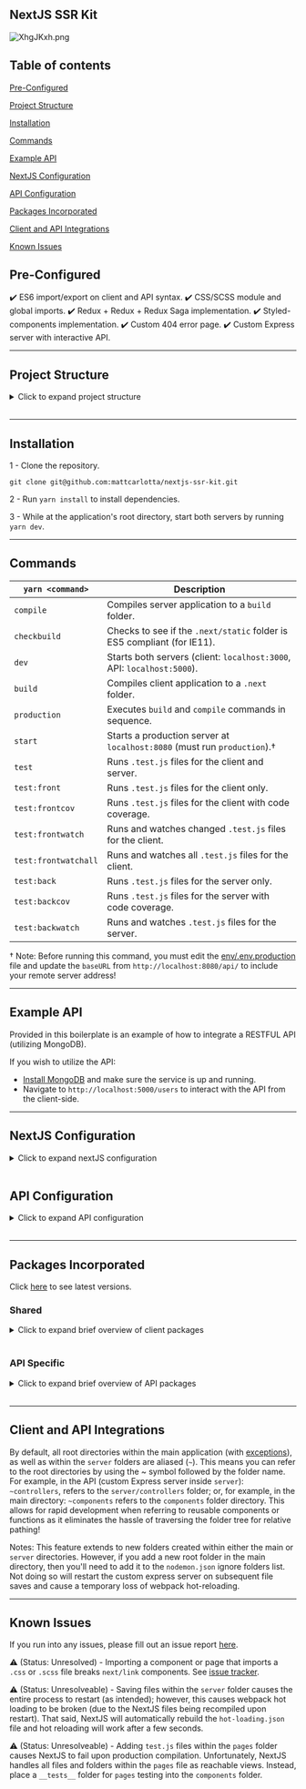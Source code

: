 ## NextJS SSR Kit

![XhgJKxh.png](https://i.imgur.com/XhgJKxh.png)

## Table of contents

[Pre-Configured](#pre-configured)

[Project Structure](#project-structure)

[Installation](#installation)

[Commands](#commands)

[Example API](#example-api)

[NextJS Configuration](#nextjs-configuration)

[API Configuration](#api-configuration)

[Packages Incorporated](#packages-incorporated)

[Client and API Integrations](#client-and-api-integrations)

[Known Issues](#known-issues)

## Pre-Configured

✔️ ES6 import/export on client and API syntax.
✔️ CSS/SCSS module and global imports.
✔️ Redux + Redux + Redux Saga implementation.
✔️ Styled-components implementation.
✔️ Custom 404 error page.
✔️ Custom Express server with interactive API.

<hr />

## Project Structure

<details>
<summary>Click to expand project structure</summary>
<pre><code>
├── .next
├── actions
├── build
├── components
├── env
├── images
├── pages
├── paths
├── public
├── reducers
├── sagas
├── server
|   ├── controllers
|   ├── database
|   ├── helpers
|   ├── middlewares
|   ├── models
|   ├── routes
|   ├── app.js
|   └── jest.json
├── styles
├── types
├── utils
├── .browserslistrc
├── .npmrc
├── .prettierc
├── babel.config.js
├── jest.json
├── next.config.json
└── nodemon.json
</code></pre>
</details>
<br />

<hr />

## Installation

1 - Clone the repository.

```
git clone git@github.com:mattcarlotta/nextjs-ssr-kit.git
```

2 - Run `yarn install` to install dependencies.

3 - While at the application's root directory, start both servers by running `yarn dev`.

<hr />

## Commands

| `yarn <command>`     | Description                                                              |
| -------------------- | ------------------------------------------------------------------------ |
| `compile`            | Compiles server application to a `build` folder.                         |
| `checkbuild`         | Checks to see if the `.next/static` folder is ES5 compliant (for IE11).  |
| `dev`                | Starts both servers (client: `localhost:3000`, API: `localhost:5000`).   |
| `build`              | Compiles client application to a `.next` folder.                         |
| `production`         | Executes `build` and `compile` commands in sequence.                     |
| `start`              | Starts a production server at `localhost:8080` (must run `production`).† |
| `test`               | Runs `.test.js` files for the client and server.                         |
| `test:front`         | Runs `.test.js` files for the client only.                               |
| `test:frontcov`      | Runs `.test.js` files for the client with code coverage.                 |
| `test:frontwatch`    | Runs and watches changed `.test.js` files for the client.                |
| `test:frontwatchall` | Runs and watches all `.test.js` files for the client.                    |
| `test:back`          | Runs `.test.js` files for the server only.                               |
| `test:backcov`       | Runs `.test.js` files for the server with code coverage.                 |
| `test:backwatch`     | Runs and watches `.test.js` files for the server.                        |

† Note: Before running this command, you must edit the <a href="https://github.com/mattcarlotta/nextjs-ssr-kit/blob/master/env/.env.production#L4">env/.env.production</a> file and update the `baseURL` from `http://localhost:8080/api/` to include your remote server address!

<hr />

## Example API

Provided in this boilerplate is an example of how to integrate a RESTFUL API (utilizing MongoDB).

If you wish to utilize the API:

- <a href="https://docs.mongodb.com/manual/installation/#mongodb-community-edition">Install MongoDB</a> and make sure the service is up and running.
- Navigate to `http://localhost:5000/users` to interact with the API from the client-side.

<hr />

## NextJS Configuration

<details>
<summary>Click to expand nextJS configuration</summary>
<pre><code>
- actions: redux actions.
- components: react components.
- env: environment variables.
- pages/_app,js: nextjs app configuration (redux + redux saga + global stylesheet).
- pages/_document.js: nextjs document configuration for styled-components.
- pages/_error.js: nextjs fallback 404 page.
- paths: webpack paths.
- reducers: redux reducers.
- sagas: redux sagas.
- server: custom express server configuration.
- store: redux store configuration.
- styles: custom component/page styles.
- types: redux constants.
- utils/__mocks__/mockAxios.js: a mocked axios instance for testing.
- utils/setupTest/index.js: enzyme test setup for your React components.
- utils/axiosConfig/index.js: custom axios configuration.
- utils/parseResponse/index.js: custom saga functions functions.
- .browserslistrc: browsers list config (for babel transpiling).
- .prettierc: prettier config.
- babel.config.js: babel config.
- jest.json: jest config for client.
- next.config.js: nextJS webpack config (added support for CSS and Image imports).
- nodemon.json: nodemon configuration for server restarts.
</code></pre>
</details>
<br />

## API Configuration

<details>
<summary>Click to expand API configuration</summary>
<pre><code>
- server/controllers: express route controllers.
- server/database: mongoose connection to local mongodb.
- server/helpers: configurations for running a test environment and misc. helper functions.
- server/middlewares: express middlewares.
- server/models: mongoose models for a local mongodb.
- server/routes: express routes.
- server/seeds: mongo seed file.
- server/app.js: API initialization configuration (using babel-node for ES6 import/export syntax)
</code></pre>
</details>
<br />

<hr />

## Packages Incorporated

Click <a href="https://github.com/mattcarlotta/nextjs-ssr-kit/blob/master/package.json#L30-L87">here</a> to see latest versions.

### Shared

<details>
<summary>Click to expand brief overview of client packages</summary>
<pre><code>
- <a href="https://github.com/axios/axios">Axios</a>
- <a href="https://github.com/babel/babel">Babel</a>
- <a href="https://github.com/motdotla/dotenv">DotENV</a>
- <a href="https://github.com/webpack-contrib/css-loader">CSS Loader</a>
- <a href="http://airbnb.io/enzyme/">Enzyme</a>
- <a href="https://github.com/typicode/husky">Husky</a>
- <a href="https://github.com/facebook/jest">Jest</a>
- <a href="https://github.com/lodash/lodash">Lodash</a>
- <a href="https://github.com/zeit/next.js">NextJS</a>
- <a href="https://github.com/zeit/next-plugins">NextJS CSS</a>
- <a href="https://github.com/twopluszero/next-images">NextJS Images</a>
- <a href="https://github.com/kirill-konshin/next-redux-wrapper">NextJS Redux</a> 
- <a href="https://github.com/bmealhouse/next-redux-saga">NextJS Redux-Saga</a>
- <a href="https://github.com/prettier/prettier">Prettier</a>
- <a href="https://github.com/facebook/prop-types">PropTypes</a>
- <a href="https://github.com/facebook/react">React</a>
- <a href="https://github.com/fkhadra/react-toastify">React Toastify</a>
- <a href="https://github.com/reduxjs/redux">Redux</a>
- <a href="https://github.com/zalmoxisus/redux-devtools-extension">Redux DevTools Extension</a>
- <a href="https://redux-saga.js.org/">Redux Saga</a>
- <a href="https://github.com/webpack-contrib/sass-loader">Sass Loader</a>
- <a href="https://github.com/styled-components/styled-components">Stylized Components</a>
- <a href="https://github.com/webpack/webpack">Webpack</a>
</code></pre>
</details>
<br />

### API Specific

<details>
<summary>Click to expand brief overview of API packages</summary>
<pre><code>
- <a href="https://github.com/petkaantonov/bluebird">Bluebird</a>
- <a href="https://github.com/expressjs/body-parser">Body Parser</a>
- <a href="https://github.com/expressjs/compression">Compression</a>
- <a href="http://expressjs.com/">Express</a>
- <a href="https://momentjs.com/timezone/">Moment Timezone</a>
- <a href="https://mongoosejs.com/">Mongoose</a>
- <a href="https://github.com/expressjs/morgan">Morgan</a>
- <a href="https://github.com/prettier/prettier">Prettier</a>
</code></pre>
</details>
<br />

<hr />

## Client and API Integrations

By default, all root directories within the main application (with <a href="https://github.com/mattcarlotta/nextjs-ssr-kit/blob/master/babel.config.js#L4">exceptions</a>), as well as within the `server` folders are aliased (`~`). This means you can refer to the root directories by using the ~ symbol followed by the folder name. For example, in the API (custom Express server inside `server`): `~controllers`, refers to the `server/controllers` folder; or, for example, in the main directory: `~components` refers to the `components` folder directory. This allows for rapid development when referring to reusable components or functions as it eliminates the hassle of traversing the folder tree for relative pathing!

Notes: This feature extends to new folders created within either the main or `server` directories. However, if you add a new root folder in the main directory, then you'll need to add it to the `nodemon.json` ignore folders list. Not doing so will restart the custom express server on subsequent file saves and cause a temporary loss of webpack hot-reloading.

<hr />

## Known Issues

If you run into any issues, please fill out an issue report <a href="https://github.com/mattcarlotta/nextjs-ssr-kit/issues">here</a>.

⚠️ (Status: Unresolved) - Importing a component or page that imports a `.css` or `.scss` file breaks `next/link` components. See <a href="https://github.com/zeit/next-plugins/issues/282">issue tracker</a>.

⚠️ (Status: Unresolveable) - Saving files within the `server` folder causes the entire process to restart (as intended); however, this causes webpack hot loading to be broken (due to the NextJS files being recompiled upon restart). That said, NextJS will automatically rebuild the `hot-loading.json` file and hot reloading will work after a few seconds.

⚠️ (Status: Unresolveable) - Adding `test.js` files within the `pages` folder causes NextJS to fail upon production compilation. Unfortunately, NextJS handles all files and folders within the `pages` file as reachable views. Instead, place a `__tests__` folder for `pages` testing into the `components` folder.
